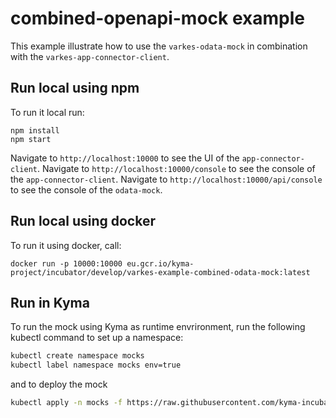 # combined-openapi-mock example

This example illustrate how to use the `varkes-odata-mock` in combination with the `varkes-app-connector-client`.

## Run local using npm

To run it local run:
```
npm install
npm start
```

Navigate to `http://localhost:10000` to see the UI of the `app-connector-client`.
Navigate to `http://localhost:10000/console` to see the console of the `app-connector-client`.
Navigate to `http://localhost:10000/api/console` to see the console of the `odata-mock`.

## Run local using docker

To run it using docker, call:
```
docker run -p 10000:10000 eu.gcr.io/kyma-project/incubator/develop/varkes-example-combined-odata-mock:latest
```

## Run in Kyma

To run the mock using Kyma as runtime envrironment, run the following kubectl command to set up a namespace:

```bash
kubectl create namespace mocks
kubectl label namespace mocks env=true
```

and to deploy the mock
```bash
kubectl apply -n mocks -f https://raw.githubusercontent.com/kyma-incubator/varkes/master/examples/combined-odata-mock/deployment/deployment.yaml
```